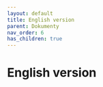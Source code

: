 ```yaml
---
layout: default
title: English version
parent: Dokumenty
nav_order: 6
has_children: true
---
```


# English version